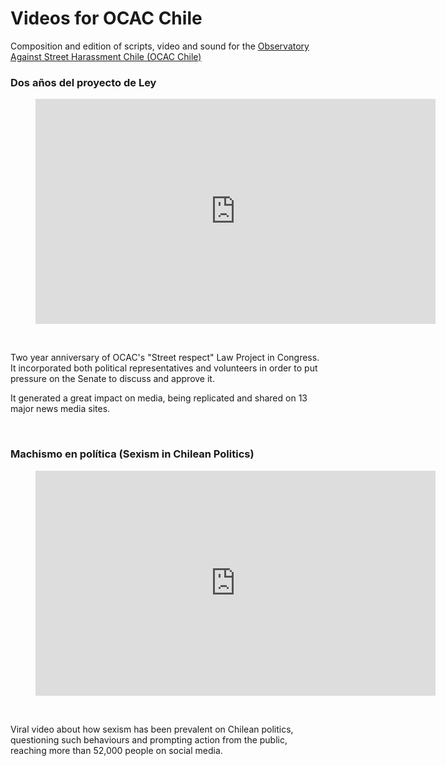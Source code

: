 <!--
title: "Videos for OCAC Chile"
date: "2017-12-11T00:00:00+00:00"
display: false
image: "img/portfolio/OCAC_vid.png"
weight: 0
-->

# Videos for OCAC Chile

Composition and edition of scripts, video and sound for the [Observatory Against Street Harassment Chile (OCAC Chile)](https://www.ocac.cl/)
<!--more-->

### Dos años del proyecto de Ley
<figure class="vid_container vid_16x9" style="text-align: center">
	<iframe width="640" height="360" src="https://www.youtube.com/embed/Y3M46uNKdqs?rel=0" frameborder="0" allowfullscreen></iframe>
</figure> <br>

Two year anniversary of OCAC's "Street respect" Law Project in Congress. It incorporated both political representatives and volunteers in order to put pressure on the Senate to discuss and approve it.

It generated a great impact on media, being replicated and shared on 13 major news media sites.

<br>

### Machismo en política (Sexism in Chilean Politics)
<figure class="vid_container vid_16x9" style="text-align: center">
	<iframe width="640" height="360" src="https://www.youtube.com/embed/ejd4nmZJRDg?rel=0" frameborder="0" allowfullscreen></iframe></p>
</figure> <br>

Viral video about how sexism has been prevalent on Chilean politics, questioning such behaviours and prompting action from the public, reaching more than 52,000 people on social media.
